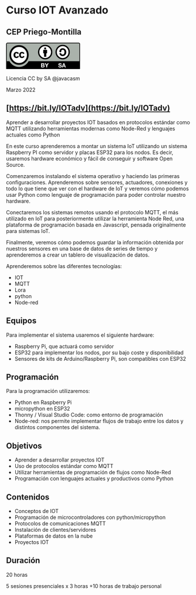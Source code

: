 # Curso IOT Avanzado

## CEP Priego-Montilla

![](./images/Licencia_CC_peque.png)

Licencia CC by SA @javacasm

Marzo 2022


## [https://bit.ly/IOTadv](https://bit.ly/IOTadv)

Aprender a desarrollar proyectos IOT basados en protocolos estándar como MQTT utilizando herramientas modernas como Node-Red y lenguajes actuales como Python

En este curso aprenderemos a montar un sistema IoT utilizando un sistema Raspberry PI como servidor y placas ESP32 para los nodos. Es decir, usaremos hardware económico y fácil de conseguir y software Open Source.

Comenzaremos instalando el sistema operativo y haciendo las primeras configuraciones. Aprenderemos sobre sensores, actuadores, conexiones y todo lo que tiene que ver con el hardware de IoT y veremos cómo podemos usar Python como lenguaje de programación para poder controlar nuestro hardware.

Conectaremos los sistemas remotos usando el protocolo MQTT, el más utilizado en IoT para posteriormente utilizar la herramienta Node Red, una plataforma de programación basada en Javascript, pensada originalmente para sistemas IoT.

Finalmente, veremos cómo podemos guardar la información obtenida por nuestros sensores en una base de datos de series de tiempo y aprenderemos a crear un tablero de visualización de datos.


Aprenderemos sobre las diferentes tecnologías:

* IOT
* MQTT
* Lora
* python
* Node-red

## Equipos

Para implementar el sistema usaremos el siguiente hardware:

* Raspberry Pi, que actuará como servidor
* ESP32 para implementar los nodos, por su bajo coste y disponibilidad
* Sensores de kits de Arduino/Raspberry Pi, son compatibles con ESP32


## Programación

Para la programación utilizaremos:

* Python en Raspberry Pi
* micropython en ESP32
* Thonny / Visual Studio Code: como entorno de programación
* Node-red: nos permite implementar flujos de trabajo entre los datos y distintos componentes del sistema.


## Objetivos

* Aprender a desarrollar proyectos IOT 
* Uso de protocolos estándar como MQTT
* Utilizar herramientas de programación de flujos como Node-Red 
* Programación con lenguajes actuales y productivos como Python

## Contenidos

* Conceptos de IOT
* Programación de microcontroladores con python/micropython
* Protocolos de comunicaciones MQTT
* Instalación de clientes/servidores
* Plataformas de datos en la nube
* Proyectos IOT


## Duración

20 horas

5 sesiones presenciales x 3 horas +10 horas de trabajo personal
